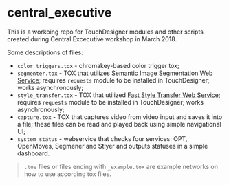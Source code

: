 # central_executive

This is a workoing repo for TouchDesigner modules and other scripts created during Central Excecutive workshop in March 2018.

Some descriptions of files:

* `color_triggers.tox` - chromakey-based color trigger tox;
* `segmenter.tox` - TOX that utilizes [Semantic Image Segmentation Web Service](https://github.com/peetonn/tensorflow-deeplab-resnet/blob/master);
    requires `requests` module to be installed in TouchDesigner; works asynchronously;
* `style_transfer.tox` - TOX that utilized [Fast Style Transfer Web Service](https://github.com/peetonn/fast-style-transfer/blob/master);
    requires `requests` module to be installed in TouchDesigner; works asynchronously;
* `capture.tox` - TOX that captures video from video input and saves it into a file; these files can be read and played back using simple navigational UI;
* `system_status` - webservice that checks four services: OPT, OpenMoves, Segmener and Stlyer and outputs statuses in a simple dashboard.

> `.toe` files or files ending with `_example.tox` are example networks on how to use according tox files.
